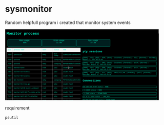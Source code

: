 # sysmonitor
Random helpfull  program i created that monitor system events


![Screenshot](/img/img1.png)

requirement
```sh
psutil
```
